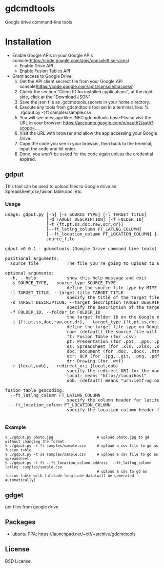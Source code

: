 gdcmdtools
=========
Google drive command-line tools


# Installation
 * Enable Google APIs in your Google APIs console(https://code.google.com/apis/console#:services)
   * Enable Drive API
   * Enable Fusion Tables API
 * Grant access to Google Drive
   1. Get the API client secrect file from your Google API console(https://code.google.com/apis/console#:access)
   1. Check the section "Client ID for installed applications", at the right side, click at the "Download JSON".
   1. Save the json file as .gdcmdtools.secrets in your home directory.
   1. Execute any tools from gdcmdtools tool set in a terminal, like: % ./gdput.py -t ft samples/sample.csv 
   1. You will see message like: INFO:gdcmdtools.base:Please visit the URL in your browser: https://accounts.google.com/o/oauth2/auth?scope=....
   1. Visit the URL with browser and allow the app accessing your Google Drive.
   1. Copy the code you see in your browser, then back to the terminal, input the code and hit enter.
   1. Done, you won't be asked for the code again unless the credential expired.


## gdput
This tool can be used to upload files to Google drive as Spreadsheet,csv,fusion table,doc, etc.

### Usage
<pre>
usage: gdput.py [-h] [-s SOURCE_TYPE] [-l TARGET_TITLE]
                [-d TARGET_DESCRIPTION] [-f FOLDER_ID]
                [-t {ft,pt,ss,doc,raw,ocr,dr}]
                [--ft_latlng_column FT_LATLNG_COLUMN]
                [--ft_location_column FT_LOCATION_COLUMN] [-r {local,oob}]
                source_file

gdput v0.0.1 - gdcmdtools (Google Drive command line tools)

positional arguments:
  source_file           The file you're going to upload to Google Drive

optional arguments:
  -h, --help            show this help message and exit
  -s SOURCE_TYPE, --source_type SOURCE_TYPE
                        define the source file type by MIME type, ex: "text/csv", or "auto" to determine the file type by file name
  -l TARGET_TITLE, --target_title TARGET_TITLE
                        specify the title of the target file
  -d TARGET_DESCRIPTION, --target_description TARGET_DESCRIPTION
                        specify the description of the target file
  -f FOLDER_ID, --folder_id FOLDER_ID
                        the target folder ID on the Google drive
  -t {ft,pt,ss,doc,raw,ocr,dr}, --target_type {ft,pt,ss,doc,raw,ocr,dr}
                        define the target file type on Google Drive, could be:
                        raw: (default) the source file will uploaded without touching
                        ft: Fusion Table (for .csv)
                        pt: Presentation (for .ppt, .pps, .pptx)
                        ss: Spreadsheet (for .xls, .xlsx, .ods, .csv, .tsv, .tab)
                        doc: Document (for .doc, .docx, .html, .htm, .txt, .rtf)
                        ocr: OCR (for .jpg, .git, .png, .pdf)
                        dr: Drawing (for .wmf)
  -r {local,oob}, --redirect_uri {local,oob}
                        specify the redirect URI for the oauth2 flow, could be:
                        local: means "http://localhost"
                        oob: (default) means "urn:ietf:wg:oauth:2.0:oob"

fusion table geocoding:
  --ft_latlng_column FT_LATLNG_COLUMN
                        specify the column header for latitude and longitude for the fusion table(if target_type is ft and --ft_location_column is used), the column will be created if not present
  --ft_location_column FT_LOCATION_COLUMN
                        specify the location column header for the fusion table (if target_type is ft)

</pre>

### Example
    % ./gdput.py photo.jpg                    # upload photo.jpg to gd without changing the format
    % ./gdput.py -t ft samples/sample.csv     # upload a csv file to gd as fusion table
    % ./gdput.py -t ss samples/sample.csv     # upload a csv file to gd as spreadsheet
    % ./gdput.py -t ft --ft_location_column address  --ft_latlng_column latlng  samples/sample.csv 
                                              # upload a csv to gd as fusion table with latitude longitude data(will be generated automatically)



## gdget

get files from google drive


## Packages
  * ubuntu PPA: https://launchpad.net/~ctf/+archive/gdcmdtools



## License
BSD License.
